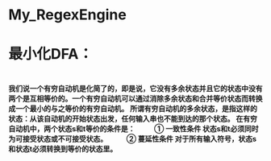 # My_RegexEngine
<h1>最小化DFA：<h1>
    <h4>我们说一个有穷自动机是化简了的，即是说，它没有多余状态并且它的状态中没有两个是互相等价的。一个有穷自动机可以通过消除多余状态和合并等价状态而转换成一个最小的与之等价的有穷自动机。
        所谓有穷自动机的多余状态，是指这样的状态：从该自动机的开始状态出发，任何输入串也不能到达的那个状态。
        在有穷自动机中，两个状态s和t等价的条件是：
　	　      ① 一致性条件 状态s和t必须同时为可接受状态或不可接受状态。
　	　      ② 蔓延性条件 对于所有输入符号，状态s和状态t必须转换到等价的状态里。<h4>
